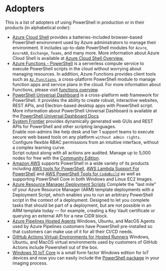 # Adopters

<!--
Example entry:

```markdown
* [PowerShell](https://github.com/powershell/powershell) uses PowerShell for builds, test automation, and packaging.
  This includes over 11,000 test cases supported on various Linux distros, Windows, and macOS.
  More information about PowerShell is available at [PowerShell Docs](https://aka.ms/powershell-docs).
```
-->

This is a list of adopters of using PowerShell in production or in their products (in alphabetical order):

* [Azure Cloud Shell](https://shell.azure.com/) provides a batteries-included browser-based PowerShell environment used by Azure administrators to manage their environment.
  It includes up-to-date PowerShell modules for `Azure`, `AzureAD`, `Exchange`, `Teams`, and many more.
  More information about Azure Cloud Shell is available at [Azure Cloud Shell Overview.](https://docs.microsoft.com/azure/cloud-shell/overview)
* [Azure Functions - PowerShell](https://github.com/Azure/azure-functions-powershell-worker) is a serverless compute service to execute PowerShell scripts in the cloud without worrying about managing resources.
  In addition, Azure Functions provides client tools such as [`Az.Functions`](https://www.powershellgallery.com/packages/Az.Functions), a cross-platform PowerShell module to manage function apps and service plans in the cloud.
  For more information about Functions, please visit [functions overview](https://docs.microsoft.com/azure/azure-functions/functions-overview).
* [PowerShell Universal Dashboard](https://ironmansoftware.com/powershell-universal-dashboard) is a cross-platform web framework for PowerShell. 
  It provides the ability to create robust, interactive websites, REST APIs, and Electron-based desktop apps with PowerShell script. 
  More information about PowerShell Universal Dashboard is available at the [PowerShell Universal Dashboard Docs](https://docs.universaldashboard.io).
* [System Frontier](https://systemfrontier.com/solutions/powershell/) provides dynamically generated web GUIs and REST APIs for PowerShell and other scripting languages.  
  Enable non-admins like help desk and tier 1 support teams to execute secure web based tools on any platform `without admin rights`.  
  Configure flexible RBAC permissions from an intuitive interface, without a complex learning curve.  
  Script output along with all actions are audited. Manage up to 5,000 nodes for free with the [Community Edition](https://systemfrontier.com/solutions/community-edition/).
* [Amazon AWS](https://aws.com) supports PowerShell in a wide variety of its products including [AWS tools for PowerShell](https://github.com/aws/aws-tools-for-powershell),
  [AWS Lambda Support For PowerShell](https://github.com/aws/aws-lambda-dotnet/tree/master/PowerShell) and [AWS PowerShell Tools for `CodeBuild`](https://docs.aws.amazon.com/powershell/latest/reference/items/CodeBuild_cmdlets.html)
  as well as supporting PowerShell Core in both Windows and Linux EC2 Images.
* [Azure Resource Manager Deployment Scripts](https://docs.microsoft.com/azure/azure-resource-manager/templates/deployment-script-template) Complete the "last mile" of your Azure Resource Manager (ARM) template deployments with a Deployment Script, which enables you to run an arbitrary PowerShell script in the context of a deployment.
  Designed to let you complete tasks that should be part of a deployment, but are not possible in an ARM template today — for example, creating a Key Vault certificate or querying an external API for a new CIDR block. 
* [Azure Pipelines Hosted Agents](https://docs.microsoft.com/azure/devops/pipelines/agents/hosted?view=azure-devops) Windows, Ubuntu, and MacOS Agents used by Azure Pipelines customers have PowerShell pre-installed so that customers can make use of it for all their CI/CD needs.
* [GitHub Actions Virtual-Environments for Hosted Runners](https://help.github.com/actions/reference/virtual-environments-for-github-hosted-runners) Windows, Ubuntu, and MacOS virtual environments used by customers of GitHub Actions include Powershell out of the box.
* [Windows 10 IoT Core](https://docs.microsoft.com/windows/iot-core/windows-iot-core) is a small form factor Windows edition for IoT devices and now you can easily include the [PowerShell package](https://github.com/ms-iot/iot-adk-addonkit/blob/master/Tools/IoTCoreImaging/Docs/Import-PSCoreRelease.md#Import-PSCoreRelease) in your imaging process.
